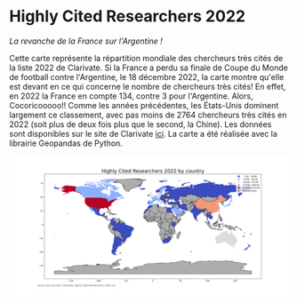 # Highly Cited Researchers 2022

*La revanche de la France sur l'Argentine !*

<p>Cette carte représente la répartition mondiale des chercheurs très cités de la liste 2022 de Clarivate. Si la France a perdu sa finale de Coupe du Monde de football contre l'Argentine, le 18 décembre 2022, la carte montre qu'elle est devant en ce qui concerne le nombre de chercheurs très cités! En effet, en 2022 la France en compte 134, contre 3 pour l'Argentine. Alors, Cocoricooooo!! Comme les années précédentes, les États-Unis dominent largement ce classement, avec pas moins de 2764 chercheurs très cités en 2022 (soit plus de deux fois plus que le second, la Chine). Les données sont disponibles sur le site de Clarivate <a href="https://clarivate.com/highly-cited-researchers/" target="_blank">ici</a>. La carte a été réalisée avec la librairie Geopandas de Python.</p>

<img src="https://github.com/Mandy21/Images/blob/main/Hici_2022_country.png" />
